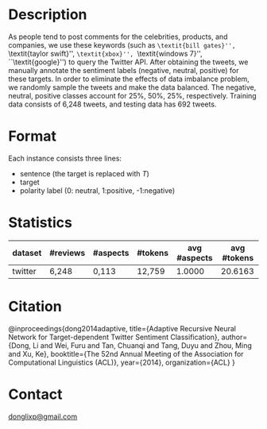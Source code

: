 # Description

As people tend to post comments for the celebrities, products, and companies, we use these keywords (such as `\textit{bill gates}'', `\textit{taylor swift}'', `\textit{xbox}'', `\textit{windows 7}'', ``\textit{google}'') to query the Twitter API. After obtaining the tweets, we manually annotate the sentiment labels (negative, neutral, positive) for these targets. In order to eliminate the effects of data imbalance problem, we randomly sample the tweets and make the data balanced. The negative, neutral, positive classes account for 25\%, 50\%, 25\%, respectively. Training data consists of 6,248 tweets, and testing data has 692 tweets.

# Format

Each instance consists three lines:

- sentence (the target is replaced with $T$)
- target
- polarity label (0: neutral, 1:positive, -1:negative)

# Statistics

| dataset | #reviews | #aspects | #tokens | avg #aspects | avg #tokens |
| ------- | -------- | -------- | ------- | ------------ | ----------- |
| twitter | 6,248    | 0,113    | 12,759  | 1.0000       | 20.6163     |

# Citation

@inproceedings{dong2014adaptive,
title={Adaptive Recursive Neural Network for Target-dependent Twitter Sentiment Classification},
author={Dong, Li and Wei, Furu and Tan, Chuanqi and Tang, Duyu and Zhou, Ming and Xu, Ke},
booktitle={The 52nd Annual Meeting of the Association for Computational Linguistics (ACL)},
year={2014},
organization={ACL}
}

# Contact

donglixp@gmail.com
